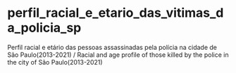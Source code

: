 # perfil_racial_e_etario_das_vitimas_da_policia_sp
Perfil racial e etário das pessoas assassinadas pela polícia na cidade de São Paulo(2013-2021) / Racial and age profile of those killed by the police in the city of São Paulo(2013-2021)    

